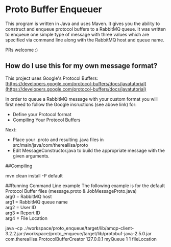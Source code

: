 # Proto Buffer Enqueuer

This program is written in Java and uses Maven.  It gives you the ability to construct and enqueue protocol buffers to a RabbitMQ queue. It was written to enqueue one simple type of message with three values which are specified via command line along with the RabbitMQ host and queue name.

PRs welcome :)

## How do I use this for my own message format?

This project uses Google's Protocol Buffers:
[https://developers.google.com/protocol-buffers/docs/javatutorial](https://developers.google.com/protocol-buffers/docs/javatutorial)

In order to queue a RabbitMQ message with your custom format you will first need to follow the Google insructions (see above link) for:

* Define your Protocol format
* Compiling Your Protocol Buffers

Next:

* Place your .proto and resulting .java files in src/main/java/com/thereallisa/proto
* Edit MessageConstructor.java to build the appropriate message with the given arguments.

##Compiling

mvn clean install -P default

##Running Command Line example
The following example is for the default Protocol Buffer files (message.proto & JobMessageProto.java)  
arg0 = RabbitMQ host  
arg1 = RabbitMQ queue name  
arg2 = User ID  
arg3 = Report ID  
arg4 = File Location  

java -cp .:/workspace/proto_enqueue/target/lib/amqp-client-3.2.2.jar:/workspace/proto_enqueue/target/lib/protobuf-java-2.5.0.jar com.thereallisa.ProtocolBufferCreator 127.0.0.1 myQueue 1 1 fileLocation
